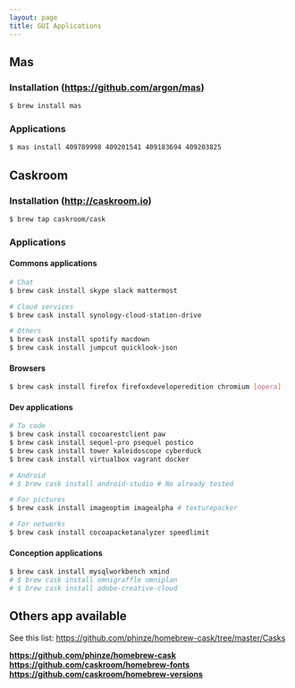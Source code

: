 ```yaml
---
layout: page
title: GUI Applications
---
```


## Mas

### Installation (https://github.com/argon/mas)

```bash
$ brew install mas
```

### Applications

```bash
$ mas install 409789998 409201541 409183694 409203825
```

## Caskroom

### Installation (http://caskroom.io)

```bash
$ brew tap caskroom/cask
```

### Applications

#### Commons applications

```bash
# Chat
$ brew cask install skype slack mattermost

# Cloud services
$ brew cask install synology-cloud-station-drive

# Others
$ brew cask install spotify macdown
$ brew cask install jumpcut quicklook-json
```


#### Browsers

```bash
$ brew cask install firefox firefoxdeveloperedition chromium [opera]
```


#### Dev applications

```bash
# To code
$ brew cask install cocoarestclient paw
$ brew cask install sequel-pro psequel postico
$ brew cask install tower kaleidoscope cyberduck
$ brew cask install virtualbox vagrant docker

# Android
# $ brew cask install android-studio # No already tested

# For pictures
$ brew cask install imageoptim imagealpha # texturepacker

# For networks
$ brew cask install cocoapacketanalyzer speedlimit
```


#### Conception applications

```bash
$ brew cask install mysqlworkbench xmind
# $ brew cask install omnigraffle omniplan
# $ brew cask install adobe-creative-cloud
```

## Others app available

See this list: https://github.com/phinze/homebrew-cask/tree/master/Casks

**https://github.com/phinze/homebrew-cask**  
**https://github.com/caskroom/homebrew-fonts**  
**https://github.com/caskroom/homebrew-versions**
